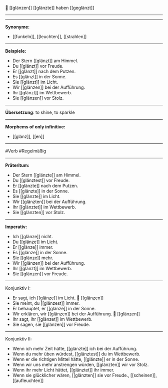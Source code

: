 🌟 [[glänzen]]
[[glänzte]]
haben [[geglänzt]]

---

---

**Synonyme:**

- [[funkeln]], [[leuchten]], [[strahlen]]

---

**Beispiele:**

- Der Stern [[glänzt]] am Himmel.
- Du [[glänzt]] vor Freude.
- Er [[glänzt]] nach dem Putzen.
- Es [[glänzt]] in der Sonne.
- Sie [[glänzt]] im Licht.
- Wir [[glänzen]] bei der Aufführung.
- Ihr [[glänzt]] im Wettbewerb.
- Sie [[glänzen]] vor Stolz.

---

**Übersetzung**:
to shine, to sparkle

---

**Morphems of only infinitive:**

- [[glänz]], [[en]]

---

#Verb #Regelmäßig

---

**Präteritum:**

- Der Stern [[glänzte]] am Himmel.
- Du [[glänztest]] vor Freude.
- Er [[glänzte]] nach dem Putzen.
- Es [[glänzte]] in der Sonne.
- Sie [[glänzte]] im Licht.
- Wir [[glänzten]] bei der Aufführung.
- Ihr [[glänztet]] im Wettbewerb.
- Sie [[glänzten]] vor Stolz.

---

**Imperativ:**

- Ich [[glänze]] nicht.
- Du [[glänze]] im Licht.
- Er [[glänze]] immer.
- Es [[glänze]] in der Sonne.
- Sie [[glänze]] mehr.
- Wir [[glänzen]] bei der Aufführung.
- Ihr [[glänzt]] im Wettbewerb.
- Sie [[glänzen]] vor Freude.

---

Konjunktiv I:

- Er sagt, ich [[glänze]] im Licht.
  🌟 [[glänzen]]
- Sie meint, du [[glänzest]] immer.
- Er behauptet, er [[glänze]] in der Sonne.
- Wir erklären, wir [[glänzen]] bei der Aufführung.
  🌟 [[glänzen]]
- Ihr sagt, ihr [[glänzet]] im Wettbewerb.
- Sie sagen, sie [[glänzen]] vor Freude.

---

Konjunktiv II:

- Wenn ich mehr Zeit hätte, [[glänzte]] ich bei der Aufführung.
- Wenn du mehr üben würdest, [[glänztest]] du im Wettbewerb.
- Wenn er die richtigen Mittel hätte, [[glänzte]] er in der Sonne.
- Wenn wir uns mehr anstrengen würden, [[glänzten]] wir vor Stolz.
- Wenn ihr mehr Licht hättet, [[glänztet]] ihr immer.
- Wenn sie glücklicher wären, [[glänzten]] sie vor Freude., [[scheinen]], [[aufleuchten]]
